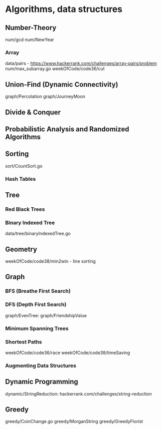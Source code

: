 # Algorithms, data structures

## Number-Theory

num/gcd
num/NewYear

### Array

data/pairs - https://www.hackerrank.com/challenges/array-pairs/problem
num/max_subarray.go
weekOfCode/code36/cut

## Union-Find (Dynamic Connectivity)

graph/Percolation
graph/JourneyMoon

## Divide & Conquer

## Probabilistic Analysis and Randomized Algorithms

## Sorting

sort/CountSort.go

### Hash Tables

## Tree

### Red Black Trees
### Binary Indexed Tree

data/tree/binaryIndexedTree.go

## Geometry

weekOfCode/code38/min2win - line sorting

## Graph

### BFS (Breathe First Search)

### DFS (Depth First Search)

graph/EvenTree: 
graph/FriendshipValue

### Minimum Spanning Trees

### Shortest Paths

weekOfCode/code36/race
weekOfCode/code38/timeSaving


### Augmenting Data Structures

## Dynamic Programming

dynamic/StringReduction:
    hackerrank.com/challenges/string-reduction

## Greedy

greedy/CoinChange.go
greedy/MorganString
greedy/GreedyFlorist